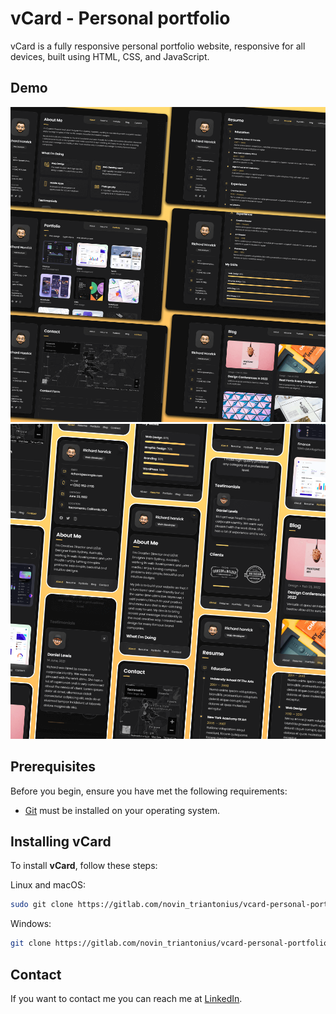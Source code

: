 # vCard - Personal portfolio

vCard is a fully responsive personal portfolio website, responsive for all devices, built using HTML, CSS, and JavaScript.

## Demo

![vCard Desktop Demo](./website-demo-image/desktop.png "Desktop Demo")
![vCard Mobile Demo](./website-demo-image/mobile.png "Mobile Demo")

## Prerequisites

Before you begin, ensure you have met the following requirements:

* [Git](https://git-scm.com/downloads "Download Git") must be installed on your operating system.

## Installing vCard

To install **vCard**, follow these steps:

Linux and macOS:

```bash
sudo git clone https://gitlab.com/novin_triantonius/vcard-personal-portfolio.git
```

Windows:

```bash
git clone https://gitlab.com/novin_triantonius/vcard-personal-portfolio.git
```

## Contact

If you want to contact me you can reach me at [LinkedIn](https://www.linkedin.com/in/novintriantonius).